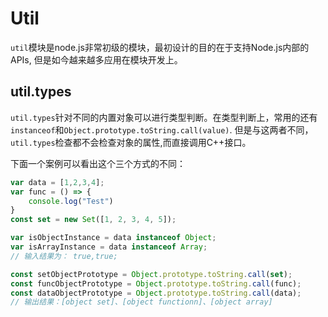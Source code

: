 # Util

`util`模块是node.js非常初级的模块，最初设计的目的在于支持Node.js内部的APIs, 但是如今越来越多应用在模块开发上。

## util.types

`util.types`针对不同的内置对象可以进行类型判断。在类型判断上，常用的还有`instanceof`和`Object.prototype.toString.call(value)`. 但是与这两者不同，`util.types`检查都不会检查对象的属性,而直接调用C++接口。

下面一个案例可以看出这个三个方式的不同：

```javascript
var data = [1,2,3,4];
var func = () => {
    console.log("Test")
}
const set = new Set([1, 2, 3, 4, 5]);

var isObjectInstance = data instanceof Object;
var isArrayInstance = data instanceof Array;
// 输入结果为： true,true;

const setObjectPrototype = Object.prototype.toString.call(set);
const funcObjectPrototype = Object.prototype.toString.call(func);
const dataObjectPrototype = Object.prototype.toString.call(data);
// 输出结果：[object set]、[object functionn]、[object array]

```
